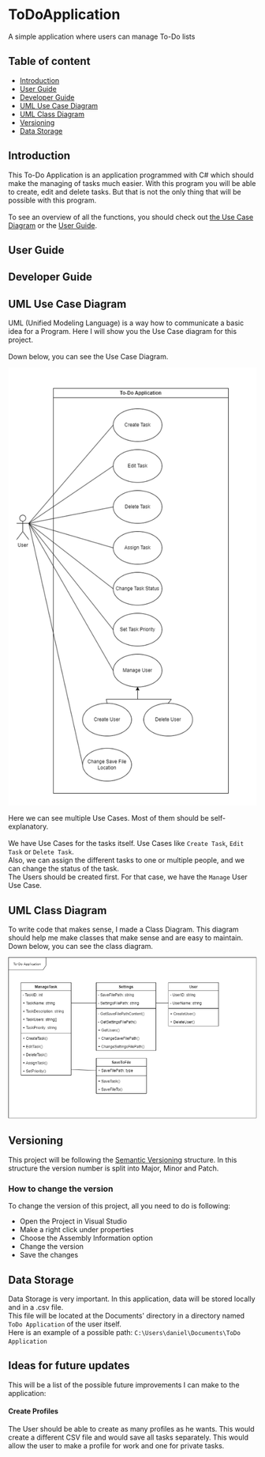 # ToDoApplication
A simple application where users can manage To-Do lists

## Table of content
- [Introduction](#introduction)
- [User Guide](#user-guide)
- [Developer Guide](#developer-guide)
- [UML Use Case Diagram](#uml-use-case-diagram)
- [UML Class Diagram](#uml-class-diagram)
- [Versioning](#versioning)
- [Data Storage](#data-storage)


## Introduction
This To-Do Application is an application programmed with C# which should make the managing of tasks much easier. With this program you will be able to create, edit and delete tasks.
But that is not the only thing that will be possible with this program. <br><br>
To see an overview of all the functions, you should check out [the Use Case Diagram](#uml-use-case-diagram) or the [User Guide](#user-guide).


## User Guide 

## Developer Guide 

## UML Use Case Diagram
UML (Unified Modeling Language) is a way how to communicate a basic idea for a Program. Here I will show you the Use Case diagram for this project. <br> <br>
Down below, you can see the Use Case Diagram.

![Use Case Diagram](./Planing/UseCaseDiagram.png)

Here we can see multiple Use Cases. Most of them should be self-explanatory. <br><br>
We have Use Cases for the tasks itself. Use Cases like ``Create Task``, ``Edit Task`` or ``Delete Task``. <br>
Also, we can assign the different tasks to one or multiple people, and we can change the status of the task. <br>
The Users should be created first. For that case, we have the ``Manage`` User Use Case.

## UML Class Diagram
To write code that makes sense, I made a Class Diagram. This diagram should help me make classes that make sense and are easy to maintain. <br>
Down below, you can see the class diagram.

![Class Diagram](./Planing/ClassDiagram.png)

## Versioning
This project will be following the [Semantic Versioning](https://semver.org/) structure. In this structure the version number is split into Major, Minor and Patch.

### How to change the version
To change the version of this project, all you need to do is following:
- Open the Project in Visual Studio 
- Make a right click under properties
- Choose the Assembly Information option
- Change the version
- Save the changes

## Data Storage
Data Storage is very important. In this application, data will be stored locally and in a .csv file. <br>
This file will be located at the Documents' directory in a directory named ```ToDo Application``` of the user itself. <br>
Here is an example of a possible path: ```C:\Users\daniel\Documents\ToDo Application```

## Ideas for future updates
This will be a list of the possible future improvements I can make to the application:

#### Create Profiles
The User should be able to create as many profiles as he wants. This would create a different CSV file and would save all tasks separately. This would allow the user to make a profile for work and one for private tasks. 